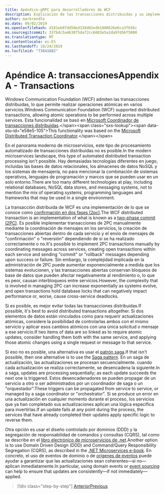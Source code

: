 ```yaml
---
title: Apéndice-gRPC para desarrolladores de WCF
description: Explicación de las transacciones distribuidas y su implementación en arquitecturas de microservicios modernas.
author: markrendle
ms.date: 09/02/2019
ms.openlocfilehash: d181eb07dd50ed338d02edb1908626e6ca3fb56c
ms.sourcegitcommit: 337bdc5a463875daf2cc6883e5a2da97d56f5000
ms.translationtype: MT
ms.contentlocale: es-ES
ms.lasthandoff: 10/24/2019
ms.locfileid: "73841682"
---
```

# <a name="appendix-a---transactions"></a><span data-ttu-id="e58e5-103">Apéndice A: transacciones</span><span class="sxs-lookup"><span data-stu-id="e58e5-103">Appendix A - Transactions</span></span>

<span data-ttu-id="e58e5-104">Windows Communication Foundation (WCF) admiten las transacciones distribuidas, lo que permite realizar operaciones atómicas en varios servicios.</span><span class="sxs-lookup"><span data-stu-id="e58e5-104">Windows Communication Foundation (WCF) supported distributed transactions, allowing atomic operations to be performed across multiple services.</span></span> <span data-ttu-id="e58e5-105">Esta funcionalidad se basó en [Microsoft Coordinador de transacciones distribuidas](https://docs.microsoft.com/previous-versions/windows/desktop/ms684146(v=vs.85)).</span><span class="sxs-lookup"><span data-stu-id="e58e5-105">This functionality was based on the [Microsoft Distributed Transaction Coordinator](https://docs.microsoft.com/previous-versions/windows/desktop/ms684146(v=vs.85)).</span></span>

<span data-ttu-id="e58e5-106">En el panorama moderno de microservicios, este tipo de procesamiento automatizado de transacciones distribuidas no es posible.</span><span class="sxs-lookup"><span data-stu-id="e58e5-106">In the modern microservices landscape, this type of automated distributed transaction processing isn't possible.</span></span> <span data-ttu-id="e58e5-107">Hay demasiadas tecnologías diferentes en juego, incluidas las bases de datos relacionales, los almacenes de datos NoSQL y los sistemas de mensajería, no para mencionar la combinación de sistemas operativos, lenguajes de programación y marcos que se pueden usar en un solo entorno.</span><span class="sxs-lookup"><span data-stu-id="e58e5-107">There are too many different technologies at play, including relational databases, NoSQL data stores, and messaging systems, not to mention the mix of operating systems, programming languages and frameworks that may be used in a single environment.</span></span>

<span data-ttu-id="e58e5-108">La transacción distribuida de WCF es una implementación de lo que se conoce como [confirmación en dos fases (2pc)](https://en.wikipedia.org/wiki/Two-phase_commit_protocol).</span><span class="sxs-lookup"><span data-stu-id="e58e5-108">The WCF distributed transaction is an implementation of what is known as a [two-phase commit (2PC)](https://en.wikipedia.org/wiki/Two-phase_commit_protocol).</span></span> <span data-ttu-id="e58e5-109">Es posible implementar transacciones de 2PC manualmente mediante la coordinación de mensajes en los servicios, la creación de transacciones abiertas dentro de cada servicio y el envío de mensajes de "confirmación" o "reversión" dependiendo de si se ha realizado correctamente o no.</span><span class="sxs-lookup"><span data-stu-id="e58e5-109">It's possible to implement 2PC transactions manually by coordinating messages across services, creating open transactions within each service and sending "commit" or "rollback" messages depending upon success or failure.</span></span> <span data-ttu-id="e58e5-110">Sin embargo, la complejidad implicada en la administración de 2PC puede aumentar exponencialmente a medida que los sistemas evolucionen, y las transacciones abiertas conservan bloqueos de base de datos que pueden afectar negativamente al rendimiento o, lo que es peor, causan interbloqueos entre servicios.</span><span class="sxs-lookup"><span data-stu-id="e58e5-110">However, the complexity that is involved in managing 2PC can increase exponentially as systems evolve, and open transactions hold database locks that can negatively impact performance or, worse, cause cross-service deadlocks.</span></span>

<span data-ttu-id="e58e5-111">Si es posible, es mejor evitar todas las transacciones distribuidas.</span><span class="sxs-lookup"><span data-stu-id="e58e5-111">If possible, it's best to avoid distributed transactions altogether.</span></span> <span data-ttu-id="e58e5-112">Si dos elementos de datos están vinculados como para requerir actualizaciones atómicas, considere la posibilidad de controlarlas ambos con el mismo servicio y aplicar esos cambios atómicos con una única solicitud o mensaje a ese servicio.</span><span class="sxs-lookup"><span data-stu-id="e58e5-112">If two items of data are so linked as to require atomic updates, consider handling them both with the same service, and applying those atomic changes using a single request or message to that service.</span></span>

<span data-ttu-id="e58e5-113">Si eso no es posible, una alternativa es usar el [patrón saga](https://microservices.io/patterns/data/saga.html).</span><span class="sxs-lookup"><span data-stu-id="e58e5-113">If that isn't possible, then one alternative is to use the [Saga pattern](https://microservices.io/patterns/data/saga.html).</span></span> <span data-ttu-id="e58e5-114">En un saga de actualización, las actualizaciones se procesan secuencialmente. cuando cada actualización se realiza correctamente, se desencadena la siguiente.</span><span class="sxs-lookup"><span data-stu-id="e58e5-114">In a saga, updates are processing sequentially; as each update succeeds the next one is triggered.</span></span> <span data-ttu-id="e58e5-115">Estos desencadenadores se pueden propagar de un servicio a otro o ser administrados por un coordinador de saga o un "orquestador".</span><span class="sxs-lookup"><span data-stu-id="e58e5-115">These triggers can be propagated from service to service, or managed by a saga coordinator or "orchestrator".</span></span> <span data-ttu-id="e58e5-116">Si se produce un error en una actualización en cualquier momento durante el proceso, los servicios que ya han completado sus actualizaciones aplican una lógica específica para invertirlas.</span><span class="sxs-lookup"><span data-stu-id="e58e5-116">If an update fails at any point during the process, the services that have already completed their updates apply specific logic to reverse them.</span></span>

<span data-ttu-id="e58e5-117">Otra opción es usar el diseño controlado por dominios (DDD) y la segregación de responsabilidad de comandos y consultas (CQRS), tal como se describe en el [libro electrónico de microservicios de .net](https://docs.microsoft.com/dotnet/architecture/microservices/microservice-ddd-cqrs-patterns/).</span><span class="sxs-lookup"><span data-stu-id="e58e5-117">Another option is to use Domain Driven Design (DDD) and Command/Query Responsibility Segregation (CQRS), as described in the [.NET Microservices e-book](https://docs.microsoft.com/dotnet/architecture/microservices/microservice-ddd-cqrs-patterns/).</span></span> <span data-ttu-id="e58e5-118">En concreto, el uso de eventos de dominio o de [orígenes de eventos](https://martinfowler.com/eaaDev/EventSourcing.html) puede ayudar a garantizar que las actualizaciones sean coherentes&mdash;si no&mdash;aplican inmediatamente.</span><span class="sxs-lookup"><span data-stu-id="e58e5-118">In particular, using domain events or [event sourcing](https://martinfowler.com/eaaDev/EventSourcing.html) can help to ensure that updates are consistently&mdash;if not immediately&mdash;applied.</span></span>

>[!div class="step-by-step"]
>[<span data-ttu-id="e58e5-119">Anterior</span><span class="sxs-lookup"><span data-stu-id="e58e5-119">Previous</span></span>](application-performance-management.md)
